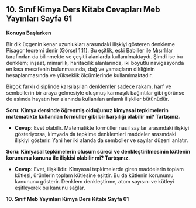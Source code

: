 ## 10. Sınıf Kimya Ders Kitabı Cevapları Meb Yayınları Sayfa 61

**Konuya Başlarken**

Bir dik üçgenin kenar uzunlukları arasındaki ilişkiyi gösteren denkleme Pisagor teoremi denir (Görsel 1.11). Bu eşitlik, eski Babiller ile Mısırlılar tarafından da bilinmekte ve çeşitli alanlarda kullanılmaktaydı. Şimdi ise bu denklem; inşaat, mimarlık, haritacılık alanlarında, iki boyutlu navigasyonda en kısa mesafenin bulunmasında, dağ ve yamaçların dikliğinin hesaplanmasında ve yükseklik ölçümlerinde kullanılmaktadır.

Birçok farklı disiplinde karşılaşılan denklemler sadece rakam, harf ve sembollerin bir araya gelmesiyle oluşmuş karmaşık bağıntılar gibi görünse de aslında hayatın her alanında kullanılan anlamlı ilişkiler bütünüdür.

**Soru: Kimya dersinde öğrenmiş olduğunuz kimyasal tepkimelerin matematikte kullanılan formüller gibi bir karşılığı olabilir mi? Tartışınız.**

* **Cevap**: Evet olabilir. Matematikte formüller nasıl sayılar arasındaki ilişkiyi gösteriyorsa, kimyada da tepkime denklemleri maddeler arasındaki ilişkiyi gösterir. Yani her iki alanda da semboller ve sayılar düzeni anlatır.

**Soru: Kimyasal tepkimelerin oluşum süreci ve denkleştirilmesinin kütlenin korunumu kanunu ile ilişkisi olabilir mi? Tartışınız.**

* **Cevap**: Evet, ilişkilidir. Kimyasal tepkimelerde giren maddelerin toplam kütlesi, ürünlerin toplam kütlesine eşittir. Bu da kütlenin korunumu kanununu gösterir. Denklem denkleştirme, atom sayısını ve kütleyi eşitleyerek bu kanunu sağlar.

**10. Sınıf Meb Yayınları Kimya Ders Kitabı Sayfa 61**